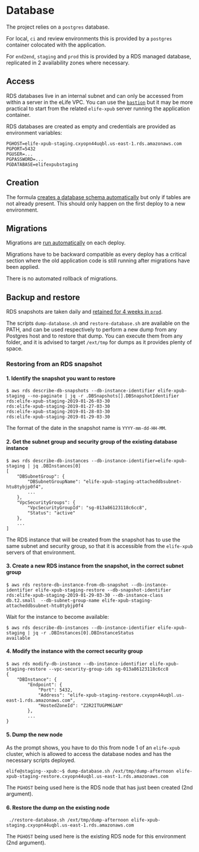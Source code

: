 # Database

The project relies on a `postgres` database.

For local, `ci` and review environments this is provided by a `postgres` container colocated with the application.

For `end2end`, `staging` and `prod` this is provided by a RDS managed database, replicated in 2 availability zones where necessary.

## Access

RDS databases live in an internal subnet and can only be accessed from within a server in the eLife VPC. You can use the [`bastion`](https://github.com/elifesciences/bastion-formula) but it may be more practical to start from the related `elife-xpub` server running the application container.

RDS databases are created as empty and credentials are provided as environment variables:

```
PGHOST=elife-xpub-staging.cxyopn44uqbl.us-east-1.rds.amazonaws.com
PGPORT=5432
PGUSER=...
PGPASSWORD=...
PGDATABASE=elifexpubstaging
```

## Creation

The formula [creates a database schema automatically](https://github.com/elifesciences/elife-xpub-formula/blob/master/salt/elife-xpub/scripts/setup-database.sh) but only if tables are not already present. This should only happen on the first deploy to a new environment.

## Migrations

Migrations are [run automatically](https://github.com/elifesciences/elife-xpub-formula/blob/master/salt/elife-xpub/init.sls#L133) on each deploy.

Migrations have to be backward compatible as every deploy has a critical section where the old application code is still running after migrations have been applied.

There is no automated rollback of migrations.

## Backup and restore

RDS snapshots are taken daily and [retained for 4 weeks in `prod`](https://github.com/elifesciences/builder/blob/master/projects/elife.yaml#L1970).

The scripts `dump-database.sh` and `restore-database.sh` are available on the PATH, and can be used respectively to perform a new dump from any Postgres host and to restore that dump. You can execute them from any folder, and it is advised to target `/ext/tmp` for dumps as it provides plenty of space.

### Restoring from an RDS snapshot

#### 1. Identify the snapshot you want to restore

```
$ aws rds describe-db-snapshots --db-instance-identifier elife-xpub-staging --no-paginate | jq -r .DBSnapshots[].DBSnapshotIdentifier
rds:elife-xpub-staging-2019-01-26-03-30
rds:elife-xpub-staging-2019-01-27-03-30
rds:elife-xpub-staging-2019-01-28-03-30
rds:elife-xpub-staging-2019-01-29-03-30
```

The format of the date in the snapshot name is `YYYY-mm-dd-HH-MM`.

#### 2. Get the subnet group and security group of the existing database instance

```
$ aws rds describe-db-instances --db-instance-identifier=elife-xpub-staging | jq .DBInstances[0]
[
    "DBSubnetGroup": {
        "DBSubnetGroupName": "elife-xpub-staging-attacheddbsubnet-htu8tybjp0f4",
        ...
    },
    "VpcSecurityGroups": {
        "VpcSecurityGroupId": "sg-013a86123118c6cc8",
        "Status": "active"
    },
    ...
]
```

The RDS instance that will be created from the snapshot has to use the same subnet and security group, so that it is accessible from the `elife-xpub` servers of that environment.

#### 3. Create a new RDS instance from the snapshot, in the correct subnet group

```
$ aws rds restore-db-instance-from-db-snapshot --db-instance-identifier elife-xpub-staging-restore --db-snapshot-identifier rds:elife-xpub-staging-2019-01-29-03-30 --db-instance-class db.t2.small  --db-subnet-group-name elife-xpub-staging-attacheddbsubnet-htu8tybjp0f4
```

Wait for the instance to become available:

```
$ aws rds describe-db-instances --db-instance-identifier elife-xpub-staging | jq -r .DBInstances[0].DBInstanceStatus
available
```

#### 4. Modify the instance with the correct security group

```
$ aws rds modify-db-instance --db-instance-identifier elife-xpub-staging-restore --vpc-security-group-ids sg-013a86123118c6cc8
{
	"DBInstance": {
        "Endpoint": {
            "Port": 5432,
            "Address": "elife-xpub-staging-restore.cxyopn44uqbl.us-east-1.rds.amazonaws.com",
            "HostedZoneId": "Z2R2ITUGPM61AM"
        },
		...
}
```

#### 5. Dump the new node

As the prompt shows, you have to do this from node 1 of an `elife-xpub` cluster, which is allowed to access the database nodes and has the necessary scripts deployed.

```
elife@staging--xpub:~$ dump-database.sh /ext/tmp/dump-afternoon elife-xpub-staging-restore.cxyopn44uqbl.us-east-1.rds.amazonaws.com
```

The `PGHOST` being used here is the RDS node that has just been created (2nd argument).

#### 6. Restore the dump on the existing node

```
 ./restore-database.sh /ext/tmp/dump-afternoon elife-xpub-staging.cxyopn44uqbl.us-east-1.rds.amazonaws.com
```

The `PGHOST` being used here is the existing RDS node for this environment (2nd argument).

